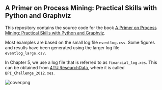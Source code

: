 ## A Primer on Process Mining: Practical Skills with Python and Graphviz

This repository contains the source code for the book [A Primer on Process Mining: Practical Skills with Python and Graphviz](https://www.springer.com/gp/book/9783319564265).

Most examples are based on the small log file `eventlog.csv`. Some figures and results have been generated using the larger log file `eventlog_large.csv`.

In Chapter 5, we use a log file that is referred to as `financial_log.xes`. This can be obtained from [4TU.ResearchData](https://data.4tu.nl/repository/uuid:3926db30-f712-4394-aebc-75976070e91f), where it is called `BPI_Challenge_2012.xes`.

![cover.png](https://raw.githubusercontent.com/diogoff/primer-process-mining/master/cover.png)
